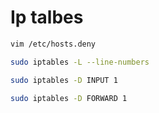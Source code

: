 
# Ip talbes

```bash 
vim /etc/hosts.deny
```

```bash 
sudo iptables -L --line-numbers
```

```bash 
sudo iptables -D INPUT 1
```
```bash 
sudo iptables -D FORWARD 1
```

